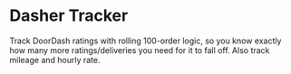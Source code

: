 # Dasher Tracker
Track DoorDash ratings with rolling 100-order logic, so you know exactly how many more ratings/deliveries you need for it to fall off. Also track mileage and hourly rate.